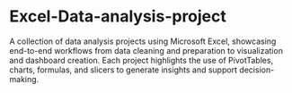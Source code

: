 # Excel-Data-analysis-project
A collection of data analysis projects using Microsoft Excel, showcasing end-to-end workflows from data cleaning and preparation to visualization and dashboard creation. Each project highlights the use of PivotTables, charts, formulas, and slicers to generate insights and support decision-making.
